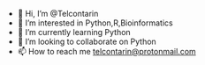 - 👋 Hi, I’m @Telcontarin
- 👀 I’m interested in Python,R,Bioinformatics
- 🌱 I’m currently learning Python
- 💞️ I’m looking to collaborate on Python
- 📫 How to reach me telcontarin@protonmail.com

<!---
Telcontarin/Telcontarin is a ✨ special ✨ repository because its `README.md` (this file) appears on your GitHub profile.
You can click the Preview link to take a look at your changes.
--->
